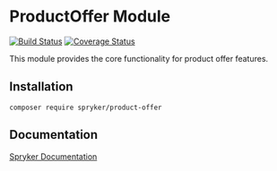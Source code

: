 # ProductOffer Module
[![Build Status](https://travis-ci.org/spryker/product-offer.svg)](https://travis-ci.org/spryker/product-offer)
[![Coverage Status](https://coveralls.io/repos/github/spryker/product-offer/badge.svg)](https://coveralls.io/github/spryker/product-offer)

This module provides the core functionality for product offer features.

## Installation

```
composer require spryker/product-offer
```

## Documentation

[Spryker Documentation](https://academy.spryker.com/developing_with_spryker/module_guide/modules.html)
